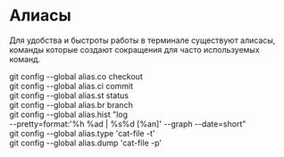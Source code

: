 # Алиасы

Для удобства и быстроты работы в терминале существуют алисасы, команды которые создают сокращения для часто используемых команд.</br>

git config --global alias.co checkout</br>
git config --global alias.ci commit</br>
git config --global alias.st status</br>
git config --global alias.br branch</br>
git config --global alias.hist "log</br> --pretty=format:'%h %ad | %s%d [%an]' --graph --date=short"</br>
git config --global alias.type 'cat-file -t'</br>
git config --global alias.dump 'cat-file -p'</br>
